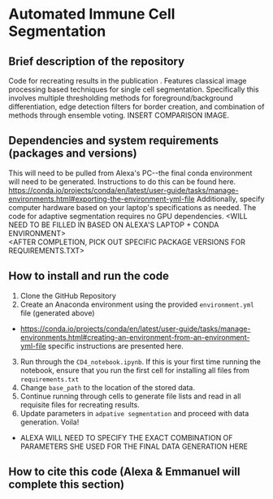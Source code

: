 # Automated Immune Cell Segmentation
## Brief description of the repository
Code for recreating results in the publication <INSERT FINAL PAPER NAME>. Features classical image processing based techniques for single cell segmentation. Specifically this involves multiple thresholding methods for foreground/background differentiation, edge detection filters for border creation, and combination of methods through ensemble voting.  INSERT COMPARISON IMAGE. 
## Dependencies and system requirements (packages and versions)
This will need to be pulled from Alexa's PC--the final conda environment will need to be generated. Instructions to do this can be found here. https://conda.io/projects/conda/en/latest/user-guide/tasks/manage-environments.html#exporting-the-environment-yml-file 
Additionally, specify computer hardware based on your laptop's specifications as needed. The code for adaptive segmentation requires no GPU dependencies. <WILL NEED TO BE FILLED IN BASED ON ALEXA'S LAPTOP + CONDA ENVIRONMENT>  
<AFTER COMPLETION, PICK OUT SPECIFIC PACKAGE VERSIONS FOR REQUIREMENTS.TXT>  
## How to install and run the code
1. Clone the GitHub Repository
2. Create an Anaconda environment using the provided `environment.yml` file (generated above)
  - https://conda.io/projects/conda/en/latest/user-guide/tasks/manage-environments.html#creating-an-environment-from-an-environment-yml-file specific instructions are presented here. 
3. Run through the `CD4_notebook.ipynb`. If this is your first time running the notebook, ensure that you run the first cell for installing all files from `requirements.txt`
4. Change `base_path` to the location of the stored data. 
5. Continue running through cells to generate file lists and read in all requisite files for recreating results. 
6. Update parameters in `adpative segmentation` and proceed with data generation. Voila!  
  - ALEXA WILL NEED TO SPECIFY THE EXACT COMBINATION OF PARAMETERS SHE USED FOR THE FINAL DATA GENERATION HERE

## How to cite this code (Alexa & Emmanuel will complete this section)
